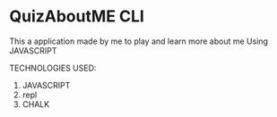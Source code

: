 # QuizAboutME CLI

This a application made by me to play and learn more about me Using JAVASCRIPT

TECHNOLOGIES USED:

1. JAVASCRIPT
1. repl
1. CHALK